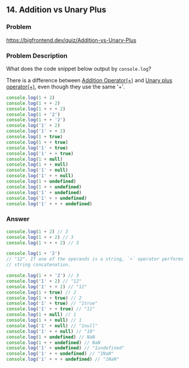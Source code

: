 ## 14. Addition vs Unary Plus

### Problem

https://bigfrontend.dev/quiz/Addition-vs-Unary-Plus

### Problem Description

What does the code snippet below output by `console.log`?

There is a difference between [Addition Operator(+)](https://tc39.es/ecma262/#sec-addition-operator-plus) and [Unary plus operator(+)](https://tc39.es/ecma262/#sec-unary-plus-operator), even though they use the same '+'.

<!-- prettier-ignore -->
```js
console.log(1 + 2)
console.log(1 + + 2)
console.log(1 + + + 2)
console.log(1 + '2')
console.log(1 + + '2')
console.log('1' + 2)
console.log('1' + + 2)
console.log(1 + true)
console.log(1 + + true)
console.log('1' + true)
console.log('1' + + true)
console.log(1 + null)
console.log(1 + + null)
console.log('1' + null)
console.log('1' + + null)
console.log(1 + undefined)
console.log(1 + + undefined)
console.log('1' + undefined)
console.log('1' + + undefined)
console.log('1' + + + undefined)
```

### Answer

<!-- prettier-ignore -->
```js
console.log(1 + 2) // 3
console.log(1 + + 2) // 3
console.log(1 + + + 2) // 3

console.log(1 + '2') 
// "12". If one of the operands is a string, `+` operator performs
// string concatenation.

console.log(1 + + '2') // 3
console.log('1' + 2) // "12"
console.log('1' + + 2) // "12"
console.log(1 + true) // 2
console.log(1 + + true) // 2
console.log('1' + true) // "1true"
console.log('1' + + true) // "11"
console.log(1 + null) // 1
console.log(1 + + null) // 1
console.log('1' + null) // "1null"
console.log('1' + + null) // "10"
console.log(1 + undefined) // NaN
console.log(1 + + undefined) // NaN
console.log('1' + undefined) // "1undefined"
console.log('1' + + undefined) // "1NaN"
console.log('1' + + + undefined) // "1NaN"
```

